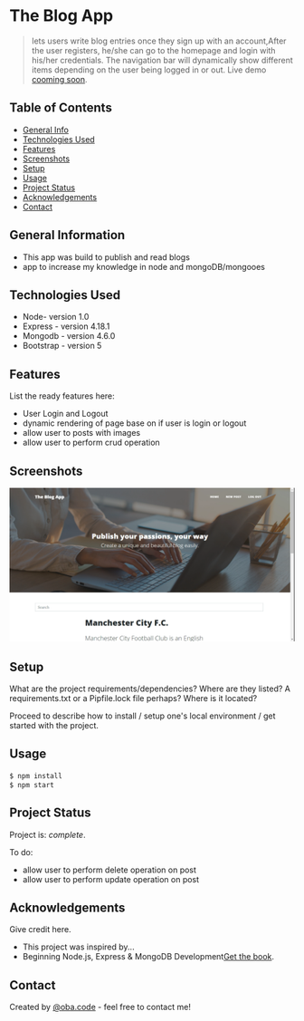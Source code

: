 # The Blog App
> lets users write blog entries once they sign up with an account,After the user registers, he/she can go to the homepage and login with his/her credentials. The navigation
 bar will dynamically show different items depending on the user being logged in or out.
> Live demo [cooming soon](https://www.example.com). <!-- If you have the project hosted somewhere, include the link here. -->

## Table of Contents
* [General Info](#general-information)
* [Technologies Used](#technologies-used)
* [Features](#features)
* [Screenshots](#screenshots)
* [Setup](#setup)
* [Usage](#usage)
* [Project Status](#project-status)
* [Acknowledgements](#acknowledgements)
* [Contact](#contact)
<!-- * [License](#license) -->


## General Information
- This app was build to publish and read blogs 
- app to increase my knowledge in node and mongoDB/mongooes
<!-- You don't have to answer all the questions - just the ones relevant to your project. -->


## Technologies Used
* Node- version 1.0
* Express - version 4.18.1
* Mongodb - version 4.6.0
* Bootstrap - version 5


## Features
List the ready features here:
- User Login and Logout
- dynamic rendering of page base on if user is login or logout
- allow user to posts with images
- allow user to perform crud operation


## Screenshots
![Example screenshot](./public/assets/img/screenshot-blog-app.png)
<!-- If you have screenshots you'd like to share, include them here. -->


## Setup
What are the project requirements/dependencies? Where are they listed? A requirements.txt or a Pipfile.lock file perhaps? Where is it located?

Proceed to describe how to install / setup one's local environment / get started with the project.


## Usage

```
$ npm install
$ npm start

```


## Project Status
Project is:  _complete_.



To do:
- allow user to perform delete operation on post
- allow user to perform update operation on post


## Acknowledgements
Give credit here.
- This project was inspired by...
- Beginning Node.js, Express & MongoDB Development[Get the book](https://www.amazon.com/Beginning-Node-js-Express-MongoDB-Development/dp/1078379556).



## Contact
Created by [@oba.code]([https://www.flynerd.pl/](https://www.instagram.com/oba.code/)) - feel free to contact me!


<!-- Optional -->
<!-- ## License -->
<!-- This project is open source and available under the [... License](). -->

<!-- You don't have to include all sections - just the one's relevant to your project -->
